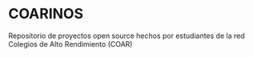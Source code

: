 # COARINOS

Repositorio de proyectos open source hechos por estudiantes de la red Colegios de Alto Rendimiento (COAR)
